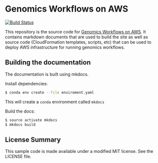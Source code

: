 # Genomics Workflows on AWS

[![Build Status](https://travis-ci.com/aws-samples/aws-genomics-workflows.svg?branch=master)](https://travis-ci.com/aws-samples/aws-genomics-workflows)

This repository is the source code for [Genomics Workflows on AWS](docs.opendata.aws/genomics-workflows).  It contains markdown documents that are used to build the site as well as source code (CloudFormation templates, scripts, etc) that can be used to deploy AWS infrastructure for running genomics workflows.

## Building the documentation

The documentation is built using mkdocs.

Install dependencies:

```bash
$ conda env create --file enviroment.yaml
```

This will create a `conda` environment called `mkdocs`

Build the docs:

```bash
$ source activate mkdocs
$ mkdocs build
```

## License Summary

This sample code is made available under a modified MIT license. See the LICENSE file.